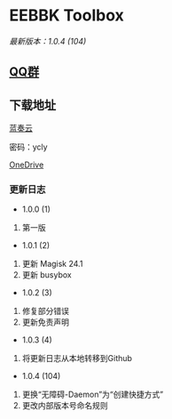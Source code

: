 # EEBBK Toolbox

*最新版本：1.0.4 (104)*
## [QQ群](QQ_Group.md)
## 下载地址
[蓝奏云](https://ycly.lanzouw.com/b0aml0aih)

密码：ycly

[OneDrive](https://dljz-my.sharepoint.com/:f:/g/personal/ycly_nii_ink/EsbdEB2fiElNt6VqHK_dCc8BrzPkIj4QhOnCzMB591wSTA?e=npXU5i)

### 更新日志
- 1.0.0 (1)

1. 第一版

- 1.0.1 (2)

1. 更新 Magisk 24.1
2. 更新 busybox

- 1.0.2 (3)

1. 修复部分错误
2. 更新免责声明

- 1.0.3 (4)

1. 将更新日志从本地转移到Github

- 1.0.4 (104)

1. 更换“无障碍-Daemon”为“创建快捷方式”
2. 更改内部版本号命名规则
